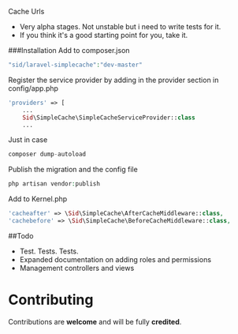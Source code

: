 Cache Urls

- Very alpha stages. Not unstable but i need to write tests for it.
- If you think it's a good starting point for you, take it.


###Installation
Add to composer.json 

```php
"sid/laravel-simplecache":"dev-master" 
```

Register the service provider by adding in the provider section in config/app.php

```php
'providers' => [
    ...
    Sid\SimpleCache\SimpleCacheServiceProvider::class
    ...
```

Just in case

```php
composer dump-autoload
```

Publish the migration and the config file

```php
php artisan vendor:publish
```

Add to Kernel.php

```php
'cacheafter' => \Sid\SimpleCache\AfterCacheMiddleware::class,
'cachebefore' => \Sid\SimpleCache\BeforeCacheMiddleware::class,
```

##Todo
- Test. Tests. Tests.
- Expanded documentation on adding roles and permissions
- Management controllers and views

# Contributing

Contributions are **welcome** and will be fully **credited**.